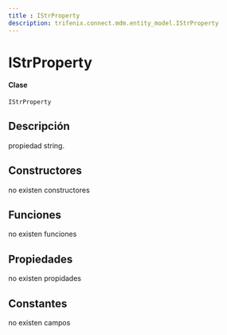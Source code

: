 ```yaml
---
title : IStrProperty
description: trifenix.connect.mdm.entity_model.IStrProperty
---
```


# IStrProperty

<CodeBlock slots = 'heading, code' repeat = '1' languages = 'C#' />

#### Clase
```
IStrProperty
```

## Descripción
propiedad string.
## Constructores

no existen constructores


## Funciones

no existen funciones

## Propiedades

no existen propidades

## Constantes
no existen campos


